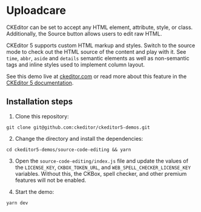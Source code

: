 # Uploadcare

CKEditor can be set to accept any HTML element, attribute, style, or class. Additionally, the Source button allows users to edit raw HTML.

CKEditor 5 supports custom HTML markup and styles. Switch to the source mode to check out the HTML source of the content and play with it. See `time`, `abbr`, `aside` and `details` semantic elements as well as non-semantic tags and inline styles used to implement column layout.

See this demo live at [ckeditor.com](https://ckeditor.com/ckeditor-5/demo/html-support/) or read more about this feature in the [CKEditor 5 documentation](https://ckeditor.com/docs/ckeditor5/latest/features/general-html-support.html).

## Installation steps

1. Clone this repository:

```shell
git clone git@github.com:ckeditor/ckeditor5-demos.git
```

2. Change the directory and install the dependencies:

```shell
cd ckeditor5-demos/source-code-editing && yarn
```

3. Open the `source-code-editing/index.js` file and update the values of the `LICENSE_KEY`, `CKBOX_TOKEN_URL`, and `WEB_SPELL_CHECKER_LICENSE_KEY` variables. Without this, the CKBox, spell checker, and other premium features will not be enabled.

4. Start the demo:


```shell
yarn dev
```
